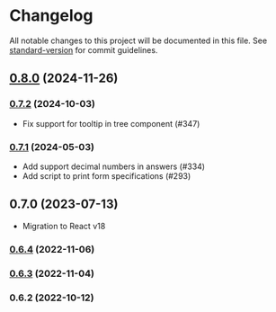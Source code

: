 # Changelog

All notable changes to this project will be documented in this file. See [standard-version](https://github.com/conventional-changelog/standard-version) for commit guidelines.

## [0.8.0](https://kbss.felk.cvut.cz/git/s-forms/compare/v0.7.2...v0.8.0) (2024-11-26)

### [0.7.2](https://kbss.felk.cvut.cz/git/s-forms/compare/v0.7.1...v0.7.2) (2024-10-03)

- Fix support for tooltip in tree component (#347)

### [0.7.1](https://kbss.felk.cvut.cz/git/s-forms/compare/v0.6.4...v0.7.1) (2024-05-03)

- Add support decimal numbers in answers (#334)
- Add script to print form specifications (#293)

## 0.7.0 (2023-07-13)

- Migration to React v18

### [0.6.4](https://kbss.felk.cvut.cz/git/s-forms/compare/v0.6.3...v0.6.4) (2022-11-06)

### [0.6.3](https://kbss.felk.cvut.cz/git/s-forms/compare/v0.6.2...v0.6.3) (2022-11-04)

### 0.6.2 (2022-10-12)

